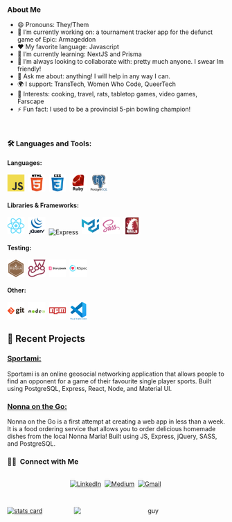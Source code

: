 <h3> About Me </h3>

- 😄 Pronouns: They/Them
- 🔭 I’m currently working on: a tournament tracker app for the defunct game of Epic: Armageddon
- :heart: My favorite language: Javascript
- 🌱 I’m currently learning: NextJS and Prisma
- 👯 I’m always looking to collaborate with: pretty much anyone. I swear Im friendly!
- 💬 Ask me about: anything! I will help in any way I can.
- 🌍 I support: TransTech, Women Who Code, QueerTech
- 💜 Interests: cooking, travel, rats, tabletop games, video games, Farscape
- ⚡ Fun fact: I used to be a provincial 5-pin bowling champion! 

<br/>

### :hammer_and_wrench: Languages and Tools:

<div>
  <h4>Languages:</h4>
  <img src="https://github.com/devicons/devicon/blob/master/icons/javascript/javascript-original.svg" title="JavaScript" alt="JavaScript" width="40" height="40">&nbsp;
  <img src="https://github.com/devicons/devicon/blob/master/icons/html5/html5-original-wordmark.svg" title="HTML5" alt="HTML5" width="40" height="40"/>&nbsp;
  <img src="https://github.com/devicons/devicon/blob/master/icons/css3/css3-original-wordmark.svg" title="CSS3" alt="CSS3" width="40" height="40"/>&nbsp;
  <img src="https://github.com/devicons/devicon/blob/master/icons/ruby/ruby-original-wordmark.svg" title="Ruby" alt="Ruby" width="40" height="40"/>&nbsp;
  <img src="https://github.com/devicons/devicon/blob/master/icons/postgresql/postgresql-original-wordmark.svg" title="PostgreSQL" alt="PostgreSQL" width="40" height="40"/>&nbsp;
  <br>
  <h4>Libraries & Frameworks:</h4>
  <img src="https://github.com/devicons/devicon/blob/master/icons/react/react-original.svg" title="React" alt="React" width="40" height="40" />&nbsp;
  <img src="https://github.com/devicons/devicon/blob/master/icons/jquery/jquery-original-wordmark.svg" title="jQuery" alt="jQuery" width="40" height="40"/>&nbsp;
  <img src="https://jsurt.github.io/jacks-portfolio/images/color-express-icon%20(1).png" title="Express" alt="Express" width="40" height="40"/>&nbsp;
  <img src="https://github.com/devicons/devicon/blob/master/icons/materialui/materialui-original.svg" title="MaterialUI" alt="MaterialUI" width="40" height="40"/>&nbsp;
  <img src="https://github.com/devicons/devicon/blob/master/icons/sass/sass-original.svg" title="SASS" alt="SASS" width="40" height="40"/>&nbsp;
  <img src="https://github.com/devicons/devicon/blob/master/icons/rails/rails-original-wordmark.svg" title="Rails" alt="Rails" width="40" height="40">&nbsp;
  <br>
  <h4>Testing:</h4>
  <img src="https://github.com/devicons/devicon/blob/master/icons/mocha/mocha-plain.svg" title="Mocha" alt="Mocha" width="40" height="40"/>&nbsp;
  <img src="https://github.com/devicons/devicon/blob/master/icons/jest/jest-plain.svg" title="Jest" alt="Jest" width="40" height="40"/>&nbsp;
  <img src="https://github.com/devicons/devicon/blob/master/icons/storybook/storybook-original-wordmark.svg" title="Storybook" alt="Storybook" width="40" height="40"/>&nbsp;
  <img src="https://github.com/devicons/devicon/blob/master/icons/rspec/rspec-original-wordmark.svg" title="RSpec" alt="RSpec" width="40" height="40"/>&nbsp;
  <br>
  <h4>Other:</h4>
  <img src="https://github.com/devicons/devicon/blob/master/icons/git/git-original-wordmark.svg" title="git" alt="git" width="40" height="40"/>&nbsp;
  <img src="https://github.com/devicons/devicon/blob/master/icons/nodejs/nodejs-original-wordmark.svg" title="nodejs" alt="nodejs" width="40" height="40"/>&nbsp;
  <img src="https://github.com/devicons/devicon/blob/master/icons/npm/npm-original-wordmark.svg" title="nps" alt="nps" width="40" height="40"/>&nbsp;
  <img src="https://github.com/devicons/devicon/blob/master/icons/vscode/vscode-original-wordmark.svg" title="VSCode" alt="VSCode" width="40" height="40"/>&nbsp;
</div>

<p>

## 📝 Recent Projects
### [ Sportami: ](https://github.com/DataOnATangent/Representative_Profiles_Machine_Learning_Project)<br>
Sportami is an online geosocial networking application that allows people to find an opponent for a game of their favourite single player sports. Built using PostgreSQL, Express, React, Node, and Material UI. <br>

### [ Nonna on the Go: ](https://github.com/ItsGentleB/nonna-on-the-go)<br>
Nonna on the Go is a first attempt at creating a web app in less than a week. It is a food ordering service that allows you to order delicious homemade dishes from the local Nonna Maria! Built using JS, Express, jQuery, SASS, and PostgreSQL. <br>

</p>


<h3> 🤝🏻 &nbsp;Connect with Me </h3> 

<p align="center">
<br>
<a href="https://www.linkedin.com/in/b-stolb/"><img src="https://img.shields.io/badge/linkedin-%230077B5.svg?&style=for-the-badge&logo=linkedin&logoColor=white" alt="LinkedIn" /></a>&nbsp;
<a href="https://medium.com/@bstolb/"><img src="https://img.shields.io/badge/Medium-12100E?style=for-the-badge&logo=medium&logoColor=white" alt="Medium" /></a>&nbsp;
<a href="mailto:bmstolb@gmail.com?subject=Hey%20B"><img src="https://img.shields.io/badge/gmail-%23D14836.svg?&style=for-the-badge&logo=gmail&logoColor=white" alt="Gmail"/></a>&nbsp;
</p>



<br/> 
<p>

<a align= "center" href="https://github.com/ItsGentleB">
  <img alt= "stats card" height="270px" width="400" src="https://github-readme-stats.vercel.app/api?username=ItsGentleB&theme=cobalt&show_icons=true&count_private=true" />
  <img align="right" height="270px" alt="guy" width="350" src="https://i.pinimg.com/originals/e4/26/70/e426702edf874b181aced1e2fa5c6cde.gif" /> </a>

</p>
<br/>
